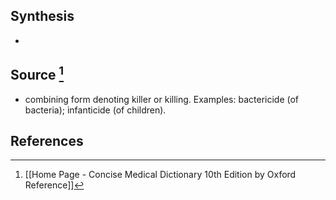 ## Synthesis
- 
## Source [^1]
- combining form denoting killer or killing. Examples: bactericide (of bacteria); infanticide (of children).
## References

[^1]: [[Home Page - Concise Medical Dictionary 10th Edition by Oxford Reference]]